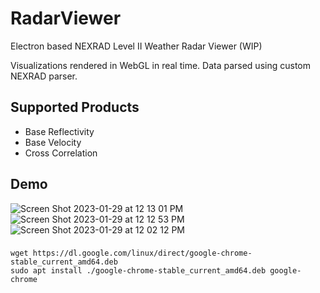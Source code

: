# RadarViewer
Electron based NEXRAD Level II Weather Radar Viewer (WIP)

Visualizations rendered in WebGL in real time. Data parsed using custom NEXRAD parser.

## Supported Products
- Base Reflectivity
- Base Velocity
- Cross Correlation

## Demo
![Screen Shot 2023-01-29 at 12 13 01 PM](https://user-images.githubusercontent.com/106203063/215358020-c5bdebde-a67a-428d-bea0-bd29b1108ca7.png)
![Screen Shot 2023-01-29 at 12 12 53 PM](https://user-images.githubusercontent.com/106203063/215358021-985a8eca-aa69-4f9a-829f-38180f5816d4.png)
![Screen Shot 2023-01-29 at 12 02 12 PM](https://user-images.githubusercontent.com/106203063/215358022-10f5b8c4-3c10-4105-9ab2-48936440c226.png)

###
```console
wget https://dl.google.com/linux/direct/google-chrome-stable_current_amd64.deb 
sudo apt install ./google-chrome-stable_current_amd64.deb google-chrome
```
```` 